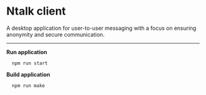 # Ntalk client

A desktop application for user-to-user messaging with a focus on ensuring anonymity and secure communication.

---

**Run application**

```console
  npm run start
```

**Build application**

```console
  npm run make
```
